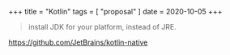 +++
title = "Kotlin"
tags = [ "proposal" ]
date = 2020-10-05
+++

> install JDK for your platform, instead of JRE.

<https://github.com/JetBrains/kotlin-native>
